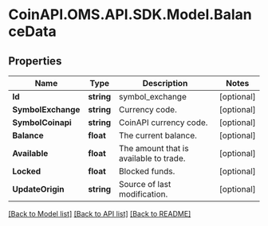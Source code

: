 
# CoinAPI.OMS.API.SDK.Model.BalanceData

## Properties

Name | Type | Description | Notes
------------ | ------------- | ------------- | -------------
**Id** | **string** | symbol_exchange | [optional] 
**SymbolExchange** | **string** | Currency code. | [optional] 
**SymbolCoinapi** | **string** | CoinAPI currency code. | [optional] 
**Balance** | **float** | The current balance. | [optional] 
**Available** | **float** | The amount that is available to trade. | [optional] 
**Locked** | **float** | Blocked funds. | [optional] 
**UpdateOrigin** | **string** | Source of last modification.  | [optional] 

[[Back to Model list]](../README.md#documentation-for-models)
[[Back to API list]](../README.md#documentation-for-api-endpoints)
[[Back to README]](../README.md)

